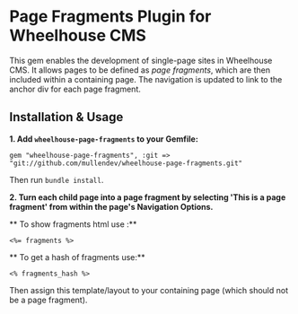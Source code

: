 Page Fragments Plugin for Wheelhouse CMS
========================================

This gem enables the development of single-page sites in Wheelhouse CMS. It allows pages to be defined as *page fragments*, which are then included within a containing page. The navigation is updated to link to the anchor div for each page fragment.


Installation & Usage
--------------------

**1. Add `wheelhouse-page-fragments` to your Gemfile:**

    gem "wheelhouse-page-fragments", :git => "git://github.com/mullendev/wheelhouse-page-fragments.git"

Then run `bundle install`.

**2. Turn each child page into a page fragment by selecting 'This is a page fragment' from within the page's Navigation Options.**

** To show fragments html use :**
    
    <%= fragments %>

** To get a hash of fragments use:**
    
    <% fragments_hash %>
  
Then assign this template/layout to your containing page (which should not be a page fragment).

